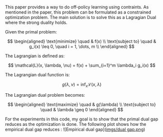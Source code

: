 This paper provides a way to do off-policy learning using contraints. As mentioned in the paper, this problem can be formulated as a constrained optimization problem. The main solution is to solve this as a Lagragian Dual where the strong duality holds. 

Given the primal problem:

$$
\begin{aligned}
\text{minimize} \quad & f(x) \\
\text{subject to} \quad & g_i(x) \leq 0, \quad i = 1, \dots, m \\
\end{aligned}
$$

The Lagrangian is defined as:

$$
\mathcal{L}(x, \lambda, \nu) = f(x) + \sum_{i=1}^m \lambda_i g_i(x)
$$

The Lagrangian dual function is:

$$
g(\lambda, \nu) = \inf_x \mathcal{L}(x, \lambda)
$$

The Lagrangian dual problem becomes:

$$
\begin{aligned}
\text{maximize} \quad & g(\lambda) \\
\text{subject to} \quad & \lambda \geq 0
\end{aligned}
$$


For the experiments in this code, my goal is to show that the primal dual gap reduces as the optimization is done. The following plot shows how the empirical dual gap reduces  :
![Empirical dual gap]([imgs/dual gap.png](https://github.com/maupertuisbug/ConstrainedBatchPolicyLearning/blob/main/imgs/dual%20gap.png))
